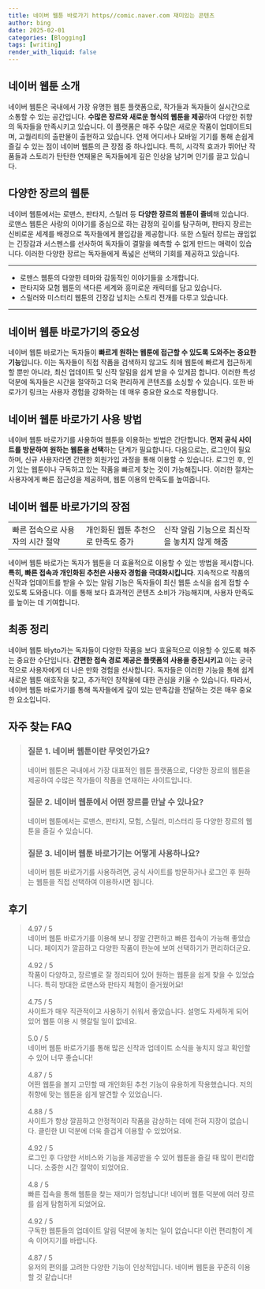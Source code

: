 ```yaml
---
title: 네이버 웹툰 바로가기 https//comic.naver.com 재미있는 콘텐츠
author: bing
date: 2025-02-01
categories: [Blogging]
tags: [writing]
render_with_liquid: false
---
```



<h2 id='네이버_웹툰_소개'>네이버 웹툰 소개</h2>

<p>네이버 웹툰은 국내에서 가장 유명한 웹툰 플랫폼으로, 작가들과 독자들이 실시간으로 소통할 수 있는 공간입니다. <b>수많은 장르와 새로운 형식의 웹툰을 제공</b>하여 다양한 취향의 독자들을 만족시키고 있습니다. 이 플랫폼은 매주 수많은 새로운 작품이 업데이트되며, 고퀄리티의 출판물이 출현하고 있습니다. 언제 어디서나 모바일 기기를 통해 손쉽게 즐길 수 있는 점이 네이버 웹툰의 큰 장점 중 하나입니다. 특히, 시각적 효과가 뛰어난 작품들과 스토리가 탄탄한 연재물은 독자들에게 깊은 인상을 남기며 인기를 끌고 있습니다.</p>

<h2 id='다양한_장르_웹툰'>다양한 장르의 웹툰</h2>

<p>네이버 웹툰에서는 로맨스, 판타지, 스릴러 등 <b>다양한 장르의 웹툰이 즐비</b>해 있습니다. 로맨스 웹툰은 사랑의 이야기를 중심으로 하는 감정의 깊이를 탐구하며, 판타지 장르는 신비로운 세계를 배경으로 독자들에게 몰입감을 제공합니다. 또한 스릴러 장르는 끊임없는 긴장감과 서스펜스를 선사하여 독자들이 결말을 예측할 수 없게 만드는 매력이 있습니다. 이러한 다양한 장르는 독자들에게 폭넓은 선택의 기회를 제공하고 있습니다.</p>

<hr />

<ul>
    <li>로맨스 웹툰의 다양한 테마와 감동적인 이야기들을 소개합니다.</li>
    <li>판타지와 모험 웹툰의 색다른 세계와 흥미로운 캐릭터를 담고 있습니다.</li>
    <li>스릴러와 미스터리 웹툰의 긴장감 넘치는 스토리 전개를 다루고 있습니다.</li>
</ul>

<hr />

<h2 id='네이버_웹툰_바로가기_중요성'>네이버 웹툰 바로가기의 중요성</h2>

<p>네이버 웹툰 바로가는 독자들이 <b>빠르게 원하는 웹툰에 접근할 수 있도록 도와주는 중요한 기능</b>입니다. 이는 독자들이 직접 작품을 검색하지 않고도 최애 웹툰에 빠르게 접근하게 할 뿐만 아니라, 최신 업데이트 및 신작 알림을 쉽게 받을 수 있게끔 합니다. 이러한 특성 덕분에 독자들은 시간을 절약하고 더욱 편리하게 콘텐츠를 소싱할 수 있습니다. 또한 바로가기 링크는 사용자 경험을 강화하는 데 매우 중요한 요소로 작용합니다.</p>

<h2 id='바로가기_사용_방법'>네이버 웹툰 바로가기 사용 방법</h2>

<p>네이버 웹툰 바로가기를 사용하여 웹툰을 이용하는 방법은 간단합니다. <b>먼저 공식 사이트를 방문하여 원하는 웹툰을 선택</b>하는 단계가 필요합니다. 다음으로는, 로그인이 필요하며, 신규 사용자라면 간편한 회원가입 과정을 통해 이용할 수 있습니다. 로그인 후, 인기 있는 웹툰이나 구독하고 있는 작품을 빠르게 찾는 것이 가능해집니다. 이러한 절차는 사용자에게 빠른 접근성을 제공하며, 웹툰 이용의 만족도를 높여줍니다.</p>

<h2 id='바로가기의_장점'>네이버 웹툰 바로가기의 장점</h2>

<table>
    <tr>
        <td>빠른 접속으로 사용자의 시간 절약</td>
        <td>개인화된 웹툰 추천으로 만족도 증가</td>
        <td>신작 알림 기능으로 최신작을 놓치지 않게 해줌</td>
    </tr>
</table>

<p>네이버 웹툰 바로가는 독자가 웹툰을 더 효율적으로 이용할 수 있는 방법을 제시합니다. <b>특히, 빠른 접속과 개인화된 추천은 사용자 경험을 극대화시킵니다</b>. 지속적으로 작품의 신작과 업데이트를 받을 수 있는 알림 기능은 독자들이 최신 웹툰 소식을 쉽게 접할 수 있도록 도와줍니다. 이를 통해 보다 효과적인 콘텐츠 소비가 가능해지며, 사용자 만족도를 높이는 데 기여합니다.</p>

<h2 id='최종_정리'>최종 정리</h2>

<p>네이버 웹툰 바yto가는 독자들이 다양한 작품을 보다 효율적으로 이용할 수 있도록 해주는 중요한 수단입니다. <b>간편한 접속 경로 제공은 플랫폼의 사용을 증진시키고</b> 이는 궁극적으로 사용자에게 더 나은 만화 경험을 선사합니다. 독자들은 이러한 기능을 통해 쉽게 새로운 웹툰 애호작을 찾고, 추가적인 창작물에 대한 관심을 키울 수 있습니다. 따라서, 네이버 웹툰 바로가기를 통해 독자들에게 깊이 있는 만족감을 전달하는 것은 매우 중요한 요소입니다.</p>


<h2 id='자주_찾는_FAQ'>자주 찾는 FAQ</h2>
<div itemscope="" itemtype="https://schema.org/FAQPage"> <blockquote> <div itemscope="" itemprop="mainEntity" itemtype="https://schema.org/Question"> <h3 itemprop="name">질문 1. 네이버 웹툰이란 무엇인가요?</h3> <div itemscope="" itemprop="acceptedAnswer" itemtype="https://schema.org/Answer"> <span itemprop="text"> <p>네이버 웹툰은 국내에서 가장 대표적인 웹툰 플랫폼으로, 다양한 장르의 웹툰을 제공하여 수많은 작가들이 작품을 연재하는 사이트입니다.</p> </span> </div> </div> <div itemscope="" itemprop="mainEntity" itemtype="https://schema.org/Question"> <h3 itemprop="name">질문 2. 네이버 웹툰에서 어떤 장르를 만날 수 있나요?</h3> <div itemscope="" itemprop="acceptedAnswer" itemtype="https://schema.org/Answer"> <span itemprop="text"> <p>네이버 웹툰에서는 로맨스, 판타지, 모험, 스릴러, 미스터리 등 다양한 장르의 웹툰을 즐길 수 있습니다.</p> </span> </div> </div> <div itemscope="" itemprop="mainEntity" itemtype="https://schema.org/Question"> <h3 itemprop="name">질문 3. 네이버 웹툰 바로가기는 어떻게 사용하나요?</h3> <div itemscope="" itemprop="acceptedAnswer" itemtype="https://schema.org/Answer"> <span itemprop="text"> <p>네이버 웹툰 바로가기를 사용하려면, 공식 사이트를 방문하거나 로그인 후 원하는 웹툰을 직접 선택하여 이용하시면 됩니다.</p> </span> </div> </div> </blockquote> </div>
<h2 id='후기'>후기</h2>
<div itemscope itemtype="https://schema.org/Product">
  <blockquote>
  <div itemprop="review" itemscope itemtype="https://schema.org/Review">
      <div itemprop="reviewRating" itemscope itemtype="https://schema.org/Rating"> <span itemprop="ratingValue">4.97</span> / <span itemprop="bestRating">5</span> </div>
      <span itemprop="reviewBody">네이버 웹툰 바로가기를 이용해 보니 정말 간편하고 빠른 접속이 가능해 좋았습니다. 페이지가 깔끔하고 다양한 작품이 한눈에 보여 선택하기가 편리하더군요.</span>
  </div>
  <br>
  <div itemprop="review" itemscope itemtype="https://schema.org/Review">
      <div itemprop="reviewRating" itemscope itemtype="https://schema.org/Rating"> <span itemprop="ratingValue">4.92</span> / <span itemprop="bestRating">5</span> </div>
      <span itemprop="reviewBody">작품이 다양하고, 장르별로 잘 정리되어 있어 원하는 웹툰을 쉽게 찾을 수 있었습니다. 특히 방대한 로맨스와 판타지 체험이 즐거웠어요!</span>
  </div>
  <br>
  <div itemprop="review" itemscope itemtype="https://schema.org/Review">
      <div itemprop="reviewRating" itemscope itemtype="https://schema.org/Rating"> <span itemprop="ratingValue">4.75</span> / <span itemprop="bestRating">5</span> </div>
      <span itemprop="reviewBody">사이트가 매우 직관적이고 사용하기 쉬워서 좋았습니다. 설명도 자세하게 되어 있어 웹툰 이용 시 헷갈릴 일이 없네요.</span>
  </div>
  <br>
  <div itemprop="review" itemscope itemtype="https://schema.org/Review">
      <div itemprop="reviewRating" itemscope itemtype="https://schema.org/Rating"> <span itemprop="ratingValue">5.0</span> / <span itemprop="bestRating">5</span> </div>
      <span itemprop="reviewBody">네이버 웹툰 바로가기를 통해 많은 신작과 업데이트 소식을 놓치지 않고 확인할 수 있어 너무 좋습니다!</span>
  </div>
  <br>
  <div itemprop="review" itemscope itemtype="https://schema.org/Review">
      <div itemprop="reviewRating" itemscope itemtype="https://schema.org/Rating"> <span itemprop="ratingValue">4.87</span> / <span itemprop="bestRating">5</span> </div>
      <span itemprop="reviewBody">어떤 웹툰을 볼지 고민할 때 개인화된 추천 기능이 유용하게 작용했습니다. 저의 취향에 맞는 웹툰을 쉽게 발견할 수 있었습니다.</span>
  </div>
  <br>
  <div itemprop="review" itemscope itemtype="https://schema.org/Review">
      <div itemprop="reviewRating" itemscope itemtype="https://schema.org/Rating"> <span itemprop="ratingValue">4.88</span> / <span itemprop="bestRating">5</span> </div>
      <span itemprop="reviewBody">사이트가 항상 깔끔하고 안정적이라 작품을 감상하는 데에 전혀 지장이 없습니다. 클린한 UI 덕분에 더욱 즐겁게 이용할 수 있었어요.</span>
  </div>
  <br>
  <div itemprop="review" itemscope itemtype="https://schema.org/Review">
      <div itemprop="reviewRating" itemscope itemtype="https://schema.org/Rating"> <span itemprop="ratingValue">4.92</span> / <span itemprop="bestRating">5</span> </div>
      <span itemprop="reviewBody">로그인 후 다양한 서비스와 기능을 제공받을 수 있어 웹툰을 즐길 때 많이 편리합니다. 소중한 시간 절약이 되었어요.</span>
  </div>
  <br>
  <div itemprop="review" itemscope itemtype="https://schema.org/Review">
      <div itemprop="reviewRating" itemscope itemtype="https://schema.org/Rating"> <span itemprop="ratingValue">4.8</span> / <span itemprop="bestRating">5</span> </div>
      <span itemprop="reviewBody">빠른 접속을 통해 웹툰을 찾는 재미가 엄청납니다! 네이버 웹툰 덕분에 여러 장르를 쉽게 탐험하게 되었어요.</span>
  </div>
  <br>
  <div itemprop="review" itemscope itemtype="https://schema.org/Review">
      <div itemprop="reviewRating" itemscope itemtype="https://schema.org/Rating"> <span itemprop="ratingValue">4.92</span> / <span itemprop="bestRating">5</span> </div>
      <span itemprop="reviewBody">구독한 웹툰들의 업데이트 알림 덕분에 놓치는 일이 없습니다! 이런 편리함이 계속 이어지기를 바랍니다.</span>
  </div>
  <br>
  <div itemprop="review" itemscope itemtype="https://schema.org/Review">
      <div itemprop="reviewRating" itemscope itemtype="https://schema.org/Rating"> <span itemprop="ratingValue">4.87</span> / <span itemprop="bestRating">5</span> </div>
      <span itemprop="reviewBody">유저의 편의를 고려한 다양한 기능이 인상적입니다. 네이버 웹툰을 꾸준히 이용 할 것 같습니다!</span>
  </div>
  </blockquote>
</div>
